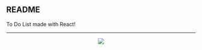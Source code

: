 ## README

To Do List made with React!

---

<div align="center">
<img src= https://user-images.githubusercontent.com/94986301/165087159-806ac5cb-6ced-42e3-a84c-c756bb505895.gif>
</div>


